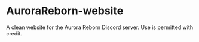 # AuroraReborn-website
A clean website for the Aurora Reborn Discord server. Use is permitted with credit.
